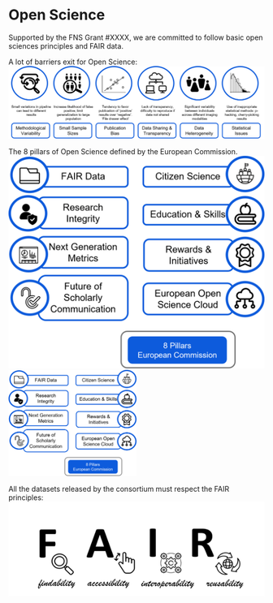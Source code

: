 ﻿


# Open Science


Supported by the FNS Grant #XXXX, we are committed to follow basic open sciences principles and FAIR data. 

A lot of barriers exit for Open Science:
![barriers](img/BarriersOpenScience.png)


The 8 pillars of Open Science defined by the European Commission. 
![pillars](img/OpenSciencePillars.png)
<img src="img/OpenSciencePillars.png" alt="pillars" width=50%/>

All the datasets released by the consortium must respect the FAIR principles:
![fairprin](img/FAIR.png)







